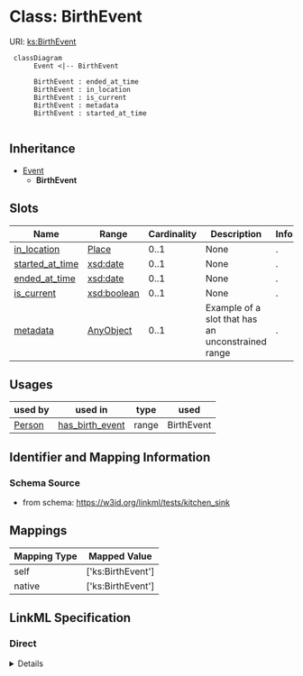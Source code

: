# Class: BirthEvent




URI: [ks:BirthEvent](https://w3id.org/linkml/tests/kitchen_sink/BirthEvent)




```mermaid
 classDiagram
      Event <|-- BirthEvent
      
      BirthEvent : ended_at_time
      BirthEvent : in_location
      BirthEvent : is_current
      BirthEvent : metadata
      BirthEvent : started_at_time
      

```





## Inheritance
* [Event](Event.md)
    * **BirthEvent**



## Slots

| Name | Range | Cardinality | Description  | Info |
| ---  | --- | --- | --- | --- |
| [in_location](in_location.md) | [Place](Place.md) | 0..1 | None  | . |
| [started_at_time](started_at_time.md) | [xsd:date](http://www.w3.org/2001/XMLSchema#date) | 0..1 | None  | . |
| [ended_at_time](ended_at_time.md) | [xsd:date](http://www.w3.org/2001/XMLSchema#date) | 0..1 | None  | . |
| [is_current](is_current.md) | [xsd:boolean](http://www.w3.org/2001/XMLSchema#boolean) | 0..1 | None  | . |
| [metadata](metadata.md) | [AnyObject](AnyObject.md) | 0..1 | Example of a slot that has an unconstrained range  | . |


## Usages


| used by | used in | type | used |
| ---  | --- | --- | --- |
| [Person](Person.md) | [has_birth_event](has_birth_event.md) | range | BirthEvent |



## Identifier and Mapping Information







### Schema Source


* from schema: https://w3id.org/linkml/tests/kitchen_sink







## Mappings

| Mapping Type | Mapped Value |
| ---  | ---  |
| self | ['ks:BirthEvent'] |
| native | ['ks:BirthEvent'] |


## LinkML Specification

<!-- TODO: investigate https://stackoverflow.com/questions/37606292/how-to-create-tabbed-code-blocks-in-mkdocs-or-sphinx -->

### Direct

<details>
```yaml
name: BirthEvent
from_schema: https://w3id.org/linkml/tests/kitchen_sink
is_a: Event
slots:
- in location

```
</details>

### Induced

<details>
```yaml
name: BirthEvent
from_schema: https://w3id.org/linkml/tests/kitchen_sink
is_a: Event
attributes:
  in location:
    name: in location
    annotations:
      biolink:opposite:
        tag: biolink:opposite
        value: location_of
    from_schema: https://w3id.org/linkml/tests/kitchen_sink
    alias: in_location
    owner: BirthEvent
    range: Place
  started at time:
    name: started at time
    from_schema: https://w3id.org/linkml/tests/core
    slot_uri: prov:startedAtTime
    alias: started_at_time
    owner: BirthEvent
    range: date
  ended at time:
    name: ended at time
    from_schema: https://w3id.org/linkml/tests/core
    slot_uri: prov:endedAtTime
    alias: ended_at_time
    owner: BirthEvent
    range: date
  is current:
    name: is current
    from_schema: https://w3id.org/linkml/tests/kitchen_sink
    alias: is_current
    owner: BirthEvent
    range: boolean
  metadata:
    name: metadata
    description: Example of a slot that has an unconstrained range
    from_schema: https://w3id.org/linkml/tests/kitchen_sink
    alias: metadata
    owner: BirthEvent
    range: AnyObject

```
</details>